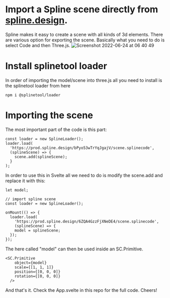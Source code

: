 # Import a Spline scene directly from [spline.design](https://spline.design/).

Spline makes it easy to create a scene with all kinds of 3d elements. There are various option for exporting the scene. Basically what you need to do is select Code and then Three.js. 
![Screenshot 2022-06-24 at 06 40 49](https://user-images.githubusercontent.com/15939539/175463818-d7a462cc-c57e-4b87-bb8a-2709157f438c.png)

# Install splinetool loader
In order of importing the model/scene into three.js all you need to install is the splinetool loader from here
```
npm i @splinetool/loader
```

# Importing the scene

The most important part of the code is this part:
```
const loader = new SplineLoader();
loader.load(
  'https://prod.spline.design/bPyo53wTrYqJgajV/scene.splinecode',
  (splineScene) => {
    scene.add(splineScene);
  }
);
```
In order to use this in Svelte all we need to do is modify the scene.add and replace it with this:
```
let model;

// import spline scene
const loader = new SplineLoader();

onMount(() => {
  loader.load(
    'https://prod.spline.design/6ZQA4GzzFjXNeDE4/scene.splinecode',
    (splineScene) => {
    model = splineScene;
  });
});
```
The here called "model" can then be used inside an SC.Primitive.
```
<SC.Primitive
    object={model}
    scale={[1, 1, 1]}
    position={[0, 0, 0]}
    rotation={[0, 0, 0]}
  />
```
And that's it.
Check the App.svelte in this repo for the full code.
Cheers!
